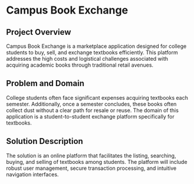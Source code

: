 # Campus Book Exchange

## Project Overview
Campus Book Exchange is a marketplace application designed for college students to buy, sell, and exchange textbooks efficiently. This platform addresses the high costs and logistical challenges associated with acquiring academic books through traditional retail avenues.

## Problem and Domain
College students often face significant expenses acquiring textbooks each semester. Additionally, once a semester concludes, these books often collect dust without a clear path for resale or reuse. The domain of this application is a student-to-student exchange platform specifically for textbooks.

## Solution Description
The solution is an online platform that facilitates the listing, searching, buying, and selling of textbooks among students. The platform will include robust user management, secure transaction processing, and intuitive navigation interfaces.
